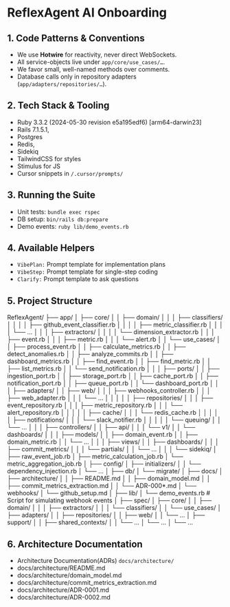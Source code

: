 # ReflexAgent AI Onboarding

## 1. Code Patterns & Conventions  
- We use **Hotwire** for reactivity, never direct WebSockets.  
- All service-objects live under `app/core/use_cases/…`.  
- We favor small, well-named methods over comments.  
- Database calls only in repository adapters (`app/adapters/repositories/…`).  

## 2. Tech Stack & Tooling  
- Ruby 3.3.2 (2024-05-30 revision e5a195edf6) [arm64-darwin23] 
- Rails 7.1.5.1, 
- Postgres
-  Redis, 
- Sidekiq  
- TailwindCSS for styles
- Stimulus for JS  
- Cursor snippets in `/.cursor/prompts/`  

## 3. Running the Suite  
- Unit tests: `bundle exec rspec`  
- DB setup: `bin/rails db:prepare`  
- Demo events: `ruby lib/demo_events.rb`  

## 4. Available Helpers  
- `VibePlan:` Prompt template for implementation plans  
- `VibeStep:` Prompt template for single-step coding  
- `Clarify:` Prompt template to ask questions  

## 5. Project Structure
ReflexAgent/
├── app/
│   ├── core/
│   │   ├── domain/
│   │   │   ├── classifiers/
│   │   │   │   ├── github_event_classifier.rb
│   │   │   │   ├── metric_classifier.rb
│   │   │   │   └── ...
│   │   │   ├── extractors/
│   │   │   │   └── dimension_extractor.rb
│   │   │   ├── event.rb
│   │   │   ├── metric.rb
│   │   │   └── alert.rb
│   │   └── use_cases/
│   │       ├── process_event.rb
│   │       ├── calculate_metrics.rb
│   │       ├── detect_anomalies.rb
│   │       ├── analyze_commits.rb
│   │       ├── dashboard_metrics.rb
│   │       ├── find_event.rb
│   │       ├── find_metric.rb
│   │       ├── list_metrics.rb
│   │       └── send_notification.rb
│   │
│   ├── ports/
│   │   ├── ingestion_port.rb
│   │   ├── storage_port.rb
│   │   ├── cache_port.rb
│   │   ├── notification_port.rb
│   │   ├── queue_port.rb
│   │   └── dashboard_port.rb
│   │
│   ├── adapters/
│   │   ├── web/
│   │   │   ├── webhooks_controller.rb
│   │   │   ├── web_adapter.rb
│   │   │   └── ...
│   │   │
│   │   ├── repositories/
│   │   │   ├── event_repository.rb
│   │   │   ├── metric_repository.rb
│   │   │   └── alert_repository.rb
│   │   │
│   │   ├── cache/
│   │   │   └── redis_cache.rb
│   │   │
│   │   ├── notifications/
│   │   │   └── slack_notifier.rb
│   │   │
│   │   └── queuing/
│   │       └── ...
│   │
│   ├── controllers/
│   │   ├── api/
│   │   │   └── v1/
│   │   └── dashboards/
│   │
│   ├── models/
│   │   ├── domain_event.rb
│   │   ├── domain_metric.rb
│   │   └── ...
│   │
│   ├── views/
│   │   ├── dashboards/
│   │   │   ├── commit_metrics/
│   │   │   └── partials/
│   │   └── ...
│   │
│   └── sidekiq/
│       ├── raw_event_job.rb
│       ├── metric_calculation_job.rb
│       └── metric_aggregation_job.rb
│
├── config/
│   ├── initializers/
│   │   └── dependency_injection.rb
│   └── ...
│
├── db/
│   └── migrate/
│
├── docs/
│   ├── architecture/
│   │   ├── README.md
│   │   ├── domain_model.md
│   │   ├── commit_metrics_extraction.md
│   │   └── ADR-000*.md
│   └── webhooks/
│       └── github_setup.md
│
├── lib/
│   └── demo_events.rb      # Script for simulating webhook events
│
├── spec/
│   ├── core/
│   │   ├── domain/
│   │   │   ├── extractors/
│   │   │   └── classifiers/
│   │   └── use_cases/
│   ├── adapters/
│   │   ├── repositories/
│   │   ├── web/
│   │   └── ...
│   ├── support/
│   │   ├── shared_contexts/
│   │   └── ...
│   └── ...
│
└── ...


## 6. Architecture Documentation
- Architecture Documentation(ADRs) `docs/architecture/`
- docs/architecture/README.md
- docs/architecture/domain_model.md
- docs/architecture/commit_metrics_extraction.md
- docs/architecture/ADR-0001.md
- docs/architecture/ADR-0002.md
